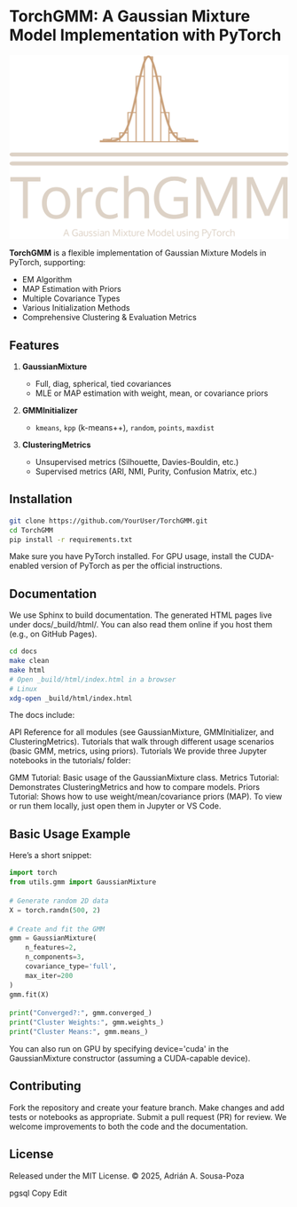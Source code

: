 # TorchGMM: A Gaussian Mixture Model Implementation with PyTorch

![TorchGMM logo](docs/_static/logo-no-background.png)

**TorchGMM** is a flexible implementation of Gaussian Mixture Models in PyTorch, supporting:

- EM Algorithm
- MAP Estimation with Priors
- Multiple Covariance Types
- Various Initialization Methods
- Comprehensive Clustering & Evaluation Metrics

## Features

1. **GaussianMixture**  
   - Full, diag, spherical, tied covariances  
   - MLE or MAP estimation with weight, mean, or covariance priors  

2. **GMMInitializer**  
   - `kmeans`, `kpp` (k-means++), `random`, `points`, `maxdist`  

3. **ClusteringMetrics**  
   - Unsupervised metrics (Silhouette, Davies-Bouldin, etc.)  
   - Supervised metrics (ARI, NMI, Purity, Confusion Matrix, etc.)  

## Installation

```bash
git clone https://github.com/YourUser/TorchGMM.git
cd TorchGMM
pip install -r requirements.txt
```

Make sure you have PyTorch installed. For GPU usage, install the CUDA-enabled version of PyTorch as per the official instructions.

## Documentation
We use Sphinx to build documentation. The generated HTML pages live under docs/_build/html/. You can also read them online if you host them (e.g., on GitHub Pages).

```bash
cd docs
make clean
make html
# Open _build/html/index.html in a browser
# Linux
xdg-open _build/html/index.html 
```

The docs include:

API Reference for all modules (see GaussianMixture, GMMInitializer, and ClusteringMetrics).
Tutorials that walk through different usage scenarios (basic GMM, metrics, using priors).
Tutorials
We provide three Jupyter notebooks in the tutorials/ folder:

GMM Tutorial: Basic usage of the GaussianMixture class.
Metrics Tutorial: Demonstrates ClusteringMetrics and how to compare models.
Priors Tutorial: Shows how to use weight/mean/covariance priors (MAP).
To view or run them locally, just open them in Jupyter or VS Code.

## Basic Usage Example
Here’s a short snippet:

```python
import torch
from utils.gmm import GaussianMixture

# Generate random 2D data
X = torch.randn(500, 2)

# Create and fit the GMM
gmm = GaussianMixture(
    n_features=2,
    n_components=3,
    covariance_type='full',
    max_iter=200
)
gmm.fit(X)

print("Converged?:", gmm.converged_)
print("Cluster Weights:", gmm.weights_)
print("Cluster Means:", gmm.means_)
```

You can also run on GPU by specifying device='cuda' in the GaussianMixture constructor (assuming a CUDA-capable device).

## Contributing
Fork the repository and create your feature branch.
Make changes and add tests or notebooks as appropriate.
Submit a pull request (PR) for review.
We welcome improvements to both the code and the documentation.

## License
Released under the MIT License.
© 2025, Adrián A. Sousa-Poza

pgsql
Copy
Edit
